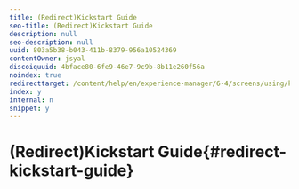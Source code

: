 ```yaml
---
title: (Redirect)Kickstart Guide
seo-title: (Redirect)Kickstart Guide
description: null
seo-description: null
uuid: 803a5b38-b043-411b-8379-956a10524369
contentOwner: jsyal
discoiquuid: 4bface80-6fe9-46e7-9c9b-8b11e260f56a
noindex: true
redirecttarget: /content/help/en/experience-manager/6-4/screens/using/kickstart-for-aem-screens
index: y
internal: n
snippet: y
---
```


# (Redirect)Kickstart Guide{#redirect-kickstart-guide}

